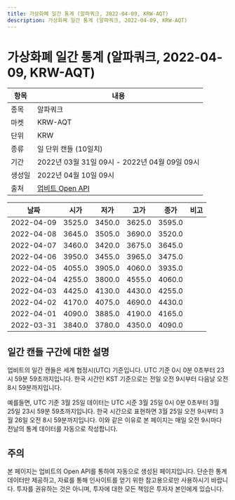 ```yaml
---
title: 가상화폐 일간 통계 (알파쿼크, 2022-04-09, KRW-AQT)
description: 가상화폐 일간 통계 (알파쿼크, 2022-04-09, KRW-AQT)
---
```



가상화폐 일간 통계 (알파쿼크, 2022-04-09, KRW-AQT)
===

|항목|내용|
|--|--|
|종목|알파쿼크|
|마켓|KRW-AQT|
|단위|KRW|
|종류|일 단위 캔들 (10일치)|
|기간|2022년 03월 31일 09시 - 2022년 04월 09일 09시|
|생성일|2022년 04월 10일 09시|
|출처|[업비트 Open API](https://docs.upbit.com)|


|날짜|시가|저가|고가|종가|비고|
|--|--|--|--|--|--|
|2022-04-09|3525.0|3450.0|3625.0|3595.0|    |
|2022-04-08|3645.0|3505.0|3690.0|3520.0|    |
|2022-04-07|3460.0|3420.0|3675.0|3645.0|    |
|2022-04-06|3950.0|3455.0|3965.0|3475.0|    |
|2022-04-05|4055.0|3905.0|4060.0|3935.0|    |
|2022-04-04|4255.0|3800.0|4555.0|4060.0|    |
|2022-04-03|4425.0|4130.0|4430.0|4255.0|    |
|2022-04-02|4170.0|4075.0|4690.0|4430.0|    |
|2022-04-01|4090.0|3885.0|4190.0|4165.0|    |
|2022-03-31|3840.0|3780.0|4350.0|4090.0|    |


일간 캔들 구간에 대한 설명
---


업비트의 일간 캔들은 세계 협정시(UTC) 기준입니다. 
UTC 기준 0시 0분 0초부터 23시 59분 59초까지입니다. 
한국 시간인 KST 기준으로는 전일 오전 9시부터 다음날 오전 8시 59분까지입니다. 


예를들면, UTC 기준 3월 25일 데이터는 UTC 시준 3월 25일 0시 0분 0초부터 3월 25일 23시 59분 59초까지입니다. 
한국 시간으로 표현하면 3월 25일 오전 9시부터 3월 26일 오전 8시 59분까지입니다. 
이와 같은 이유로 본 페이지는 매일 오전 9시마다 전날의 통계 데이터를 자동으로 작성합니다. 


주의
---


본 페이지는 업비트의 Open API를 통하여 자동으로 생성된 페이지입니다. 
단순한 통계 데이터만 제공하고, 자료를 통해 인사이트를 얻기 위한 참고용으로만 사용하시기 바랍니다. 
투자를 권유하는 것은 아니며, 투자에 대한 모든 책임은 투자자 본인에게 있습니다. 
